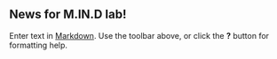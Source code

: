 ## News for M.IN.D lab!

Enter text in [Markdown](http://daringfireball.net/projects/markdown/). Use the toolbar above, or click the **?** button for formatting help.
